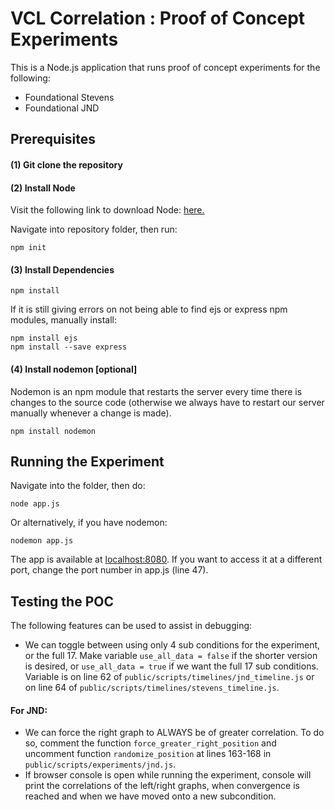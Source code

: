 # VCL Correlation : Proof of Concept Experiments

This is a Node.js application that runs proof of concept experiments for the following:

- Foundational Stevens
- Foundational JND

## Prerequisites

#### (1) Git clone the repository
#### (2) Install Node

Visit the following link to download Node: [here.](https://nodejs.org/en/)

Navigate into repository folder, then run:
```
npm init
```

#### (3) Install Dependencies

```
npm install
```

If it is still giving errors on not being able to find ejs or express npm modules, manually install:

```
npm install ejs
npm install --save express
```

#### (4) Install nodemon [optional]

Nodemon is an npm module that restarts the server every time there is changes to the source code (otherwise we always have to restart our server manually whenever a change is made). 

```
npm install nodemon
```

## Running the Experiment

Navigate into the folder, then do:

```
node app.js
```

Or alternatively, if you have nodemon:

```
nodemon app.js
```

The app is available at [localhost:8080](localhost:8080). If you want to access it at a different port, change the port number in app.js (line 47). 

## Testing the POC

The following features can be used to assist in debugging:
- We can toggle between using only 4 sub conditions for the experiment, or the full 17. Make variable `use_all_data = false` if the shorter version is desired, or `use_all_data = true` if we want the full 17 sub conditions. Variable is on line 62 of `public/scripts/timelines/jnd_timeline.js` or on line 64 of `public/scripts/timelines/stevens_timeline.js`.

#### For JND: 
- We can force the right graph to ALWAYS be of greater correlation. To do so, comment the function `force_greater_right_position` and uncomment function `randomize_position` at lines 163-168 in `public/scripts/experiments/jnd.js`.
- If browser console is open while running the experiment, console will print the correlations of the left/right graphs, when convergence is reached and when we have moved onto a new subcondition. 

